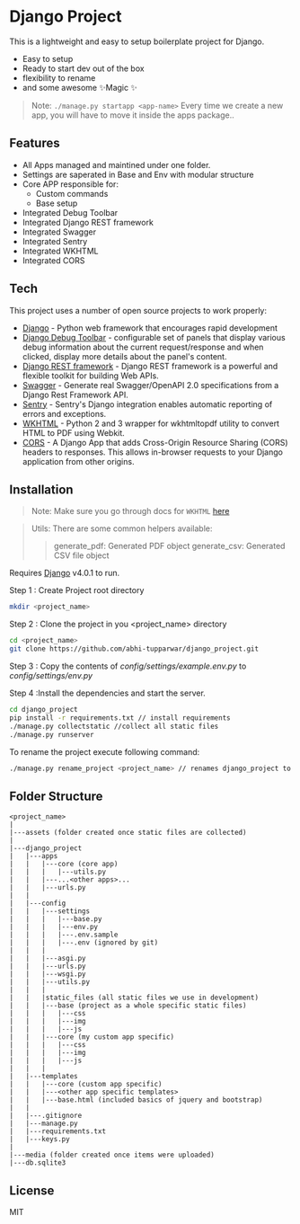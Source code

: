 # Django Project

This is a lightweight and easy to setup boilerplate project for Django.

- Easy to setup
- Ready to start dev out of the box
- flexibility to rename
- and some awesome ✨Magic ✨

> Note: `./manage.py startapp <app-name>` Every time we create a new app, you will have to move it inside the apps package..

## Features

- All Apps managed and maintined under one folder.
- Settings are saperated in Base and Env with modular structure 
- Core APP responsible for:
    - Custom commands
    - Base setup
- Integrated Debug Toolbar
- Integrated Django REST framework
- Integrated Swagger
- Integrated Sentry 
- Integrated WKHTML 
- Integrated CORS 

## Tech

This project uses a number of open source projects to work properly:

- [Django] - Python web framework that encourages rapid development
- [Django Debug Toolbar] - configurable set of panels that display various debug information about the current request/response and when clicked, display more details about the panel's content.
- [Django REST framework] - Django REST framework is a powerful and flexible toolkit for building Web APIs.
- [Swagger] - Generate real Swagger/OpenAPI 2.0 specifications from a Django Rest Framework API.
- [Sentry] - Sentry's Django integration enables automatic reporting of errors and exceptions.
- [WKHTML] - Python 2 and 3 wrapper for wkhtmltopdf utility to convert HTML to PDF using Webkit.
- [CORS] - A Django App that adds Cross-Origin Resource Sharing (CORS) headers to responses. This allows in-browser requests to your Django application from other origins.

## Installation

> Note: Make sure you go through docs for `WKHTML` [here](https://pypi.org/project/pdfkit/)

> Utils: There are some common helpers available:
>> generate_pdf: Generated PDF object 
>> generate_csv: Generated CSV file object

Requires [Django] v4.0.1 to run.

Step 1 : Create Project root directory
```sh
mkdir <project_name> 
```

Step 2 : Clone the project in you <project_name> directory 
```sh
cd <project_name>
git clone https://github.com/abhi-tupparwar/django_project.git
```

Step 3 : Copy the contents of _config/settings/example.env.py_ to _config/settings/env.py_

Step 4 :Install the dependencies and start the server.

```sh
cd django_project
pip install -r requirements.txt // install requirements
./manage.py collectstatic //collect all static files
./manage.py runserver
```

To rename the project execute following command:
```sh
./manage.py rename_project <project_name> // renames django_project to specified project name
```

## Folder Structure
```
<project_name>
|
|---assets (folder created once static files are collected)
|
|---django_project
|   |---apps
|   |   |---core (core app)
|   |   |   |---utils.py
|   |   |---...<other apps>...
|   |   |---urls.py
|   |
|   |---config
|   |   |---settings
|   |   |   |---base.py
|   |   |   |---env.py
|   |   |   |---.env.sample
|   |   |   |---.env (ignored by git)
|   |   |
|   |   |---asgi.py
|   |   |---urls.py
|   |   |---wsgi.py
|   |   |---utils.py
|   |   |
|   |   |static_files (all static files we use in development)
|   |   |---base (project as a whole specific static files)
|   |   |   |---css
|   |   |   |---img
|   |   |   |---js
|   |   |---core (my custom app specific)
|   |   |   |---css
|   |   |   |---img
|   |   |   |---js
|   |   |
|   |---templates
|   |   |---core (custom app specific)
|   |   |---<other app specific templates>
|   |   |---base.html (included basics of jquery and bootstrap)
|   |
|   |---.gitignore
|   |---manage.py
|   |---requirements.txt
|   |---keys.py
|
|---media (folder created once items were uploaded)
|---db.sqlite3
```


## License

MIT

   [Django]: <https://www.djangoproject.com/>
   [Django REST framework]: <https://www.django-rest-framework.org/>
   [Swagger]: <https://drf-yasg.readthedocs.io/en/stable/readme.html>
   [Sentry]: <https://docs.sentry.io/platforms/python/guides/django/>
   [WKHTML]: <https://pypi.org/project/pdfkit/>
   [CORS]: <https://pypi.org/project/django-cors-headers/>
   [git-repo-url]: <https://github.com/abhi-tupparwar/django_project>
   [Django Debug Toolbar]: <https://django-debug-toolbar.readthedocs.io/en/latest/>
   
